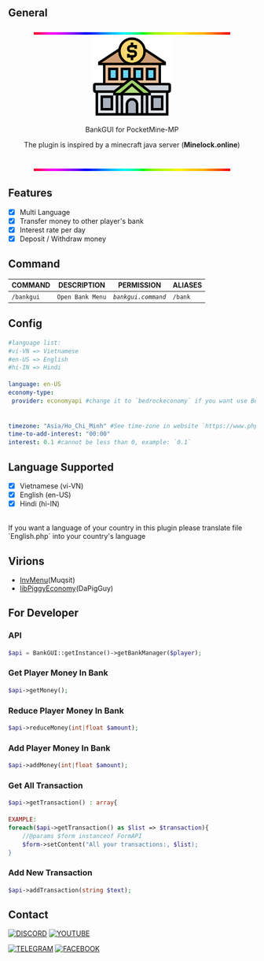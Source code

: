 ## General
<div align="center">
<img src="https://github.com/ClickedTran/BankGUI/blob/Master/line.gif"><br>
<img src="https://github.com/ClickedTran/BankGUI/blob/Master/bank_icon.png" width="164px" height="auto"><br>
<p>BankGUI for PocketMine-MP</p>
<p>The plugin is inspired by a minecraft java server (<b>Minelock.online</b>)</p><br>
<img src="https://github.com/ClickedTran/BankGUI/blob/Master/line.gif">
</div>

## Features
- [x] Multi Language
- [x] Transfer money to other player's bank
- [x] Interest rate per day
- [x] Deposit / Withdraw money

## Command
| **COMMAND** | **DESCRIPTION** | **PERMISSION** | **ALIASES** |
| --- | --- | --- | --- |
| `/bankgui` | `Open Bank Menu` | *`bankgui.command`* | `/bank` |

## Config
```yaml
#language list:
#vi-VN => Vietnamese
#en-US => English
#hi-IN => Hindi

language: en-US
economy-type:
 provider: economyapi #change it to `bedrockeconomy` if you want use BedrockEconomy!


timezone: "Asia/Ho_Chi_Minh" #See time-zone in website `https://www.php.net/manual/en/timezones.php`
time-to-add-interest: "00:00"
interest: 0.1 #cannot be less than 0, example: `0.1`
```

## Language Supported
- [x] Vietnamese (vi-VN)
- [x] English (en-US)
- [x] Hindi (hi-IN)
<br>
If you want a language of your country in this plugin please translate file `English.php` into your country's language

## Virions
- [InvMenu](https://github.com/muqsit/InvMenu)(Muqsit)
- [libPiggyEconomy](https://github.com/DaPigGuy/libPiggyEconomy)(DaPigGuy)

## For Developer
### API
```php
$api = BankGUI::getInstance()->getBankManager($player);
```
### Get Player Money In Bank
```php
$api->getMoney();
```
### Reduce Player Money In Bank
```php
$api->reduceMoney(int|float $amount);
```
### Add Player Money In Bank
```php
$api->addMoney(int|float $amount);
```
### Get All Transaction
```php
$api->getTransaction() : array{

EXAMPLE:
foreach($api->getTransaction() as $list => $transaction){
    //@params $form instanceof FormAPI
    $form->setContent("All your transactions:, $list);
}
```
### Add New Transaction
```php
$api->addTransaction(string $text);
```

## Contact
[![DISCORD](https://img.shields.io/badge/ClickedTran_VN-white?logo=discord&logoColor=white&label=Discord&labelColor=blue&color=yellow)](https://discord.com/invite/ZgWveaFH)
[![YOUTUBE](https://img.shields.io/badge/ClickedTran_VN-white?logo=youtube&logoColor=red&label=Youtube&labelColor=white&color=blue)](https://youtube.com/@clickedtran_vn)

[![TELEGRAM](https://img.shields.io/badge/ClickedTran-white?logo=telegram&logoColor=blue&label=Telegram&labelColor=white&color=0000FF&link)](https://t.me/clickedtran1)
[![FACEBOOK](https://img.shields.io/badge/Ph%C3%A1t_Tr%E1%BA%A7n-blue?logo=facebook&logoColor=white&label=Facebook&labelColor=blue&color=g)](https://facebook.com/clicked.tran.01)
